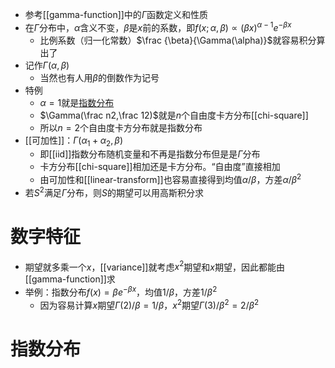 - 参考[[gamma-function]]中的$\Gamma$函数定义和性质
- 在$\Gamma$分布中，$\alpha$含义不变，$\beta$是$x$前的系数，即$f(x;\alpha,\beta)\propto (\beta x)^{\alpha-1}e^{-\beta x}$
  - 比例系数（归一化常数）$\frac {\beta}{\Gamma(\alpha)}$就容易积分算出了
- 记作$\Gamma(\alpha,\beta)$
  - 当然也有人用$\beta$的倒数作为记号
- 特例
  - $\alpha=1$就是[指数分布](#指数分布)
  - $\Gamma(\frac n2,\frac 12)$就是$n$个自由度卡方分布[[chi-square]]
  - 所以$n=2$个自由度卡方分布就是指数分布
- [[可加性]]：$\Gamma(\alpha_1+\alpha_2,\beta)$
  - 即[[iid]]指数分布随机变量和不再是指数分布但是是$\Gamma$分布
  - 卡方分布[[chi-square]]相加还是卡方分布。“自由度”直接相加
  - 由可加性和[[linear-transform]]也容易直接得到均值$\alpha/\beta$，方差$\alpha/\beta^2$
- 若$S^2$满足$\Gamma$分布，则$S$的期望可以用高斯积分求
# 数字特征
- 期望就多乘一个$x$，[[variance]]就考虑$x^2$期望和$x$期望，因此都能由[[gamma-function]]求
- 举例：指数分布$f(x) = \beta e^{-\beta x}$，均值$1/\beta$，方差$1/\beta^2$
  - 因为容易计算$x$期望$\Gamma(2)/\beta = 1/\beta$，$x^2$期望$\Gamma(3)/\beta^2=2/\beta^2$
# 指数分布